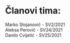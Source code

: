 # Članovi tima:
Marko Stojanović - SV2/2021 <br/>
Aleksa Perović - SV24/2021 <br />
Danilo Cvijetić - SV25/2021
